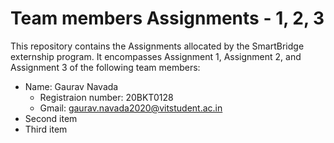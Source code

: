 # Team members Assignments - 1, 2, 3
This repository contains the Assignments allocated by the SmartBridge externship program. It encompasses Assignment 1, Assignment 2, and Assignment 3 of the following team members:

* Name: Gaurav Navada
  * Registraion number: 20BKT0128
  * Gmail: gaurav.navada2020@vitstudent.ac.in
* Second item
* Third item
